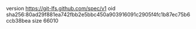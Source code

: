 version https://git-lfs.github.com/spec/v1
oid sha256:80ad29f881ea742fbb2e5bbc450a903916091c2905f4fc1b87ec75b6ccb38bea
size 66010
